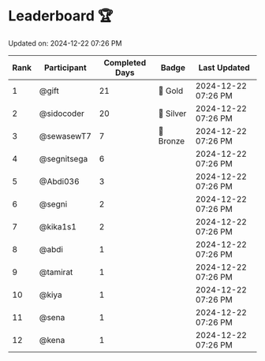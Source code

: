 # Leaderboard 🏆

Updated on: 2024-12-22 07:26 PM

| Rank | Participant       | Completed Days | Badge      | Last Updated         |
|------|-------------------|----------------|------------|----------------------|
| 1    | @gift             | 21             | 🏅 Gold     | 2024-12-22 07:26 PM |
| 2    | @sidocoder        | 20             | 🥈 Silver   | 2024-12-22 07:26 PM |
| 3    | @sewasewT7        | 7              | 🥉 Bronze   | 2024-12-22 07:26 PM |
| 4    | @segnitsega       | 6              |            | 2024-12-22 07:26 PM |
| 5    | @Abdi036          | 3              |            | 2024-12-22 07:26 PM |
| 6    | @segni            | 2              |            | 2024-12-22 07:26 PM |
| 7    | @kika1s1          | 2              |            | 2024-12-22 07:26 PM |
| 8    | @abdi             | 1              |            | 2024-12-22 07:26 PM |
| 9    | @tamirat          | 1              |            | 2024-12-22 07:26 PM |
| 10   | @kiya             | 1              |            | 2024-12-22 07:26 PM |
| 11   | @sena             | 1              |            | 2024-12-22 07:26 PM |
| 12   | @kena             | 1              |            | 2024-12-22 07:26 PM |

